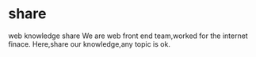 # share
web knowledge share
We are web front end team,worked for the internet finace.
Here,share our knowledge,any topic is ok.

